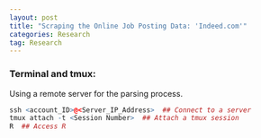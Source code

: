 ```yaml
---
layout: post
title: "Scraping the Online Job Posting Data: 'Indeed.com'"
categories: Research
tag: Research
---
```


### Terminal and tmux:
Using a remote server for the parsing process.
```r
ssh <account_ID>@<Server_IP_Address>  ## Connect to a server
tmux attach -t <Session Number>  ## Attach a tmux session
R  ## Access R
```
